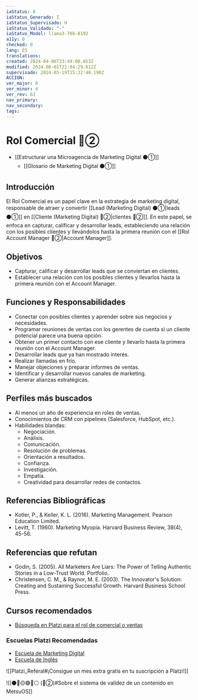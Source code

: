 ```yaml
---
iaStatus: 8
iaStatus_Generado: I
iaStatus_Supervisado: H
iaStatus_Validado: "-"
iaStatus_Model: llama3-70b-8192
a11y: 0
checked: 0
lang: ES
translations: 
created: 2024-04-06T23:49:00.653Z
modified: 2024-06-01T21:04:29.612Z
supervisado: 2024-05-19T15:32:48.198Z
ACCION: 
ver_major: 0
ver_minor: 4
ver_rev: 63
nav_primary: 
nav_secondary: 
tags:
---
```

# Rol Comercial 🔴②

* [[Estructurar una Microagencia de Marketing Digital  ⚫①]]
	* [[Glosario de Marketing Digital ⚫①]]

## Introducción

El Rol Comercial es un papel clave en la estrategia de marketing digital, responsable de atraer y convertir [[Lead (Marketing Digital) ⚫①|leads ⚫①]] en [[Cliente (Marketing Digital)  🔴②|clientes 🔴②]]. En este papel, se enfoca en capturar, calificar y desarrollar leads, estableciendo una relación con los posibles clientes y llevándolos hasta la primera reunión con el [[Rol Account Manager 🔴②|Account Manager]].
## Objetivos

* Capturar, calificar y desarrollar leads que se conviertan en clientes.
* Establecer una relación con los posibles clientes y llevarlos hasta la primera reunión con el Account Manager.

## Funciones y Responsabilidades

* Conectar con posibles clientes y aprender sobre sus negocios y necesidades.
* Programar reuniones de ventas con los gerentes de cuenta si un cliente potencial parece una buena opción.
* Obtener un primer contacto con ese cliente y llevarlo hasta la primera reunión con el Account Manager.
* Desarrollar leads que ya han mostrado interés.
* Realizar llamadas en frío.
* Manejar objeciones y preparar informes de ventas.
* Identificar y desarrollar nuevos canales de marketing.
* Generar alianzas estratégicas.

## Perfiles más buscados

* Al menos un año de experiencia en roles de ventas.
* Conocimientos de CRM con pipelines (Salesforce, HubSpot, etc.).
* Habilidades blandas:
	+ Negociación.
	+ Análisis.
	+ Comunicación.
	+ Resolución de problemas.
	+ Orientación a resultados.
	+ Confianza.
	+ Investigación.
	+ Empatía.
	+ Creatividad para desarrollar redes de contactos.

## Referencias Bibliográficas

- Kotler, P., & Keller, K. L. (2016). Marketing Management. Pearson Education Limited.
- Levitt, T. (1960). Marketing Myopia. Harvard Business Review, 38(4), 45-56.

## Referencias que refutan

- Godin, S. (2005). All Marketers Are Liars: The Power of Telling Authentic Stories in a Low-Trust World. Portfolio.
- Christensen, C. M., & Raynor, M. E. (2003). The Innovator's Solution: Creating and Sustaining Successful Growth. Harvard Business School Press.

## Cursos recomendados

* [Búsqueda en Platzi para el rol de comercial o ventas](https://platzi.com/buscar/?search=comercial%20o%20ventas)

 ### Escuelas Platzi Recomendadas

* [Escuela de Marketing Digital](https://platzi.com/escuela/marketing/)
* [Escuela de Inglés](https://platzi.com/escuela/ingles/)

![[Platzi_Referal#¡Consigue un mes extra gratis en tu suscripción a Platzi!]]

![[⚫🔴🟡🟢🔵⚪ (🔴②)#Sobre el sistema de validez de un contenido en MetsuOS]]